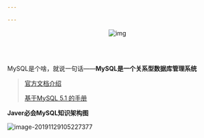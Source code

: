 ```yaml
---

---
```


<div align="center">

![img](../_images/mysql/mysql.png)

</div>

<br>

<br>

MySQL是个啥，就说一句话——**MySQL是一个关系型数据库管理系统**

> [官方文档介绍]( https://dev.mysql.com/doc/refman/5.7/en/ )
>
> [基于MySQL 5.1 的手册](  http://shouce.jb51.net/mysql/  )

**Javer必会MySQL知识架构图**

![image-20191129105227377](../_images/mysql/mysql-mind-map.png)





















 









